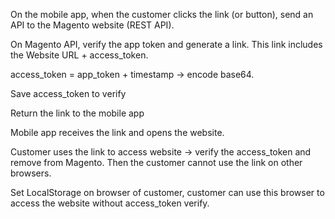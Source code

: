 On the mobile app, when the customer clicks the link (or button), send an API to the Magento website (REST API).

On Magento API, verify the app token and generate a link. This link includes the Website URL + access_token.

access_token = app_token + timestamp → encode base64.

Save access_token to verify

Return the link to the mobile app

Mobile app receives the link and opens the website.

Customer uses the link to access website → verify the access_token and remove from Magento. Then the customer cannot use the link on other browsers.

Set LocalStorage on browser of customer, customer can use this browser to access the website without access_token verify.
